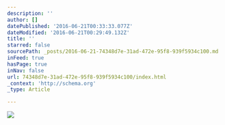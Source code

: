 ```yaml
---
description: ''
author: []
datePublished: '2016-06-21T00:33:33.077Z'
dateModified: '2016-06-21T00:29:49.132Z'
title: ''
starred: false
sourcePath: _posts/2016-06-21-74348d7e-31ad-472e-95f8-939f5934c100.md
inFeed: true
hasPage: true
inNav: false
url: 74348d7e-31ad-472e-95f8-939f5934c100/index.html
_context: 'http://schema.org'
_type: Article

---
```

![](https://the-grid-user-content.s3-us-west-2.amazonaws.com/4c31e438-207e-42a6-bbf4-32f9faedab6a.jpg)